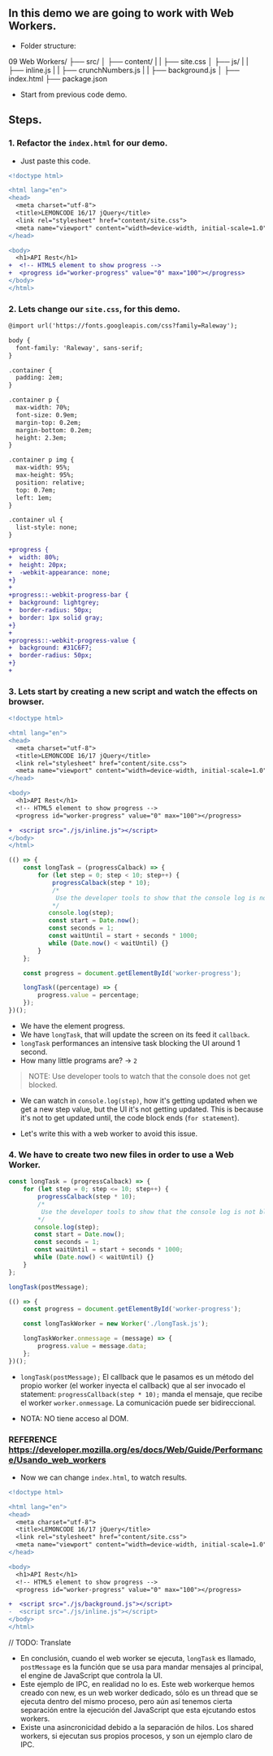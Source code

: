 ## In this demo we are going to work with Web Workers.
* Folder structure:

09 Web Workers/
├── src/
│   ├── content/
|   |   ├── site.css
│   ├── js/
|   |   ├── inline.js
|   |   ├── crunchNumbers.js
|   |   ├── background.js
│   ├── index.html
├── package.json

* Start from previous code demo.

## Steps.

### 1. Refactor the `index.html` for our demo.

* Just paste this code.

```diff html
<!doctype html>

<html lang="en">
<head>
  <meta charset="utf-8">
  <title>LEMONCODE 16/17 jQuery</title>
  <link rel="stylesheet" href="content/site.css">
  <meta name="viewport" content="width=device-width, initial-scale=1.0"/>
</head>

<body>
  <h1>API Rest</h1>
+  <!-- HTML5 element to show progress -->
+  <progress id="worker-progress" value="0" max="100"></progress>
</body>
</html>

```

### 2. Lets change our `site.css`, for this demo. 

```diff site.css
@import url('https://fonts.googleapis.com/css?family=Raleway');

body {
  font-family: 'Raleway', sans-serif;
}

.container {
  padding: 2em;
}

.container p {
  max-width: 70%;
  font-size: 0.9em;
  margin-top: 0.2em;
  margin-bottom: 0.2em;
  height: 2.3em;
}

.container p img {
  max-width: 95%;
  max-height: 95%;
  position: relative;
  top: 0.7em;
  left: 1em;
}

.container ul {
  list-style: none;
}

+progress {
+  width: 80%;
+  height: 20px;
+  -webkit-appearance: none;
+}
+
+progress::-webkit-progress-bar {
+  background: lightgrey;
+  border-radius: 50px;
+  border: 1px solid gray;
+}
+
+progress::-webkit-progress-value {
+  background: #31C6F7;
+  border-radius: 50px;
+}
+
```
### 3. Lets start by creating a new script and watch the effects on browser.

```diff index.html
<!doctype html>

<html lang="en">
<head>
  <meta charset="utf-8">
  <title>LEMONCODE 16/17 jQuery</title>
  <link rel="stylesheet" href="content/site.css">
  <meta name="viewport" content="width=device-width, initial-scale=1.0"/>
</head>

<body>
  <h1>API Rest</h1>
  <!-- HTML5 element to show progress -->
  <progress id="worker-progress" value="0" max="100"></progress>

+  <script src="./js/inline.js"></script>
</body>
</html>

```

```javascript inline.js
(() => {
    const longTask = (progressCalback) => {
        for (let step = 0; step < 10; step++) {
            progressCalback(step * 10);
            /*
             Use the developer tools to show that the console log is not blocked
            */
           console.log(step);
           const start = Date.now();
           const seconds = 1;
           const waitUntil = start + seconds * 1000;
           while (Date.now() < waitUntil) {}
        }
    };

    const progress = document.getElementById('worker-progress');

    longTask((percentage) => {
        progress.value = percentage;
    });
})();


```
* We have the element progress.
* We have `longTask`, that will update the screen on its feed it `callback`.
* `longTask` performances an intensive task blocking the UI around 1 second.
* How many little programs are? -> `2`

> NOTE: Use developer tools to watch that the console does not get blocked.

* We can watch in `console.log(step)`, how it's getting updated when we get a new step value, but the UI it's not getting updated. This is because it's not to get updated until, the code block ends (`for statement`).

* Let's write this with a web worker to avoid this issue.

### 4. We have to create two new files in order to use a Web Worker.

```javascript longTask.js
const longTask = (progressCalback) => {
    for (let step = 0; step <= 10; step++) {
        progressCalback(step * 10);
        /*
         Use the developer tools to show that the console log is not blocked
        */
       console.log(step);
       const start = Date.now();
       const seconds = 1;
       const waitUntil = start + seconds * 1000;
       while (Date.now() < waitUntil) {}
    }
};

longTask(postMessage);

```

```javascript background.js
(() => {
    const progress = document.getElementById('worker-progress');

    const longTaskWorker = new Worker('./longTask.js');

    longTaskWorker.onmessage = (message) => {
        progress.value = message.data;
    };
})();
```

* `longTask(postMessage);` El callback que le pasamos es un método del propio worker (el worker inyecta el callback) que al ser invocado el statement: `progressCallback(step * 10);` manda el mensaje, que recibe el worker `worker.onmessage`. La comunicación puede ser bidireccional.

* NOTA: NO tiene acceso al DOM.

### REFERENCE https://developer.mozilla.org/es/docs/Web/Guide/Performance/Usando_web_workers

* Now we can change `index.html`, to watch results.

```diff index.html
<!doctype html>

<html lang="en">
<head>
  <meta charset="utf-8">
  <title>LEMONCODE 16/17 jQuery</title>
  <link rel="stylesheet" href="content/site.css">
  <meta name="viewport" content="width=device-width, initial-scale=1.0"/>
</head>

<body>
  <h1>API Rest</h1>
  <!-- HTML5 element to show progress -->
  <progress id="worker-progress" value="0" max="100"></progress>

+  <script src="./js/background.js"></script>
-  <script src="./js/inline.js"></script>
</body>
</html>

```
// TODO: Translate

* En conclusión, cuando el web worker se ejecuta, `longTask` es llamado, `postMessage` es la función que se usa para mandar mensajes al principal, el engine de JavaScript que controla la UI.
* Este ejemplo de IPC, en realidad no lo es. Este web workerque hemos creado con new, es un web worker dedicado, sólo es un thread que se ejecuta dentro del mismo proceso, pero aún así tenemos cierta separación entre la ejecución del JavaScript que esta ejcutando estos workers. 
* Existe una asincronicidad debido a la separación de hilos. Los shared workers, si ejecutan sus propios procesos, y son un ejemplo claro de IPC.
